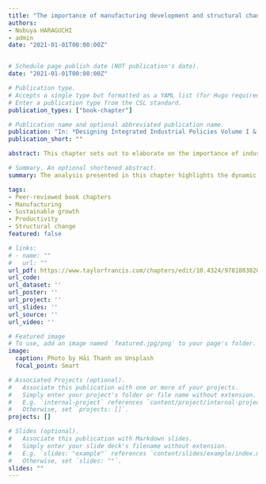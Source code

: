 ```yaml
---
title: "The importance of manufacturing development and structural change for pro-poor growth"
authors:
- Nobuya HARAGUCHI
- admin
date: "2021-01-01T00:00:00Z"


# Schedule page publish date (NOT publication's date).
date: "2021-01-01T00:00:00Z"

# Publication type.
# Accepts a single type but formatted as a YAML list (for Hugo requirements).
# Enter a publication type from the CSL standard.
publication_types: ["book-chapter"]

# Publication name and optional abbreviated publication name.
publication: "In: *Designing Integrated Industrial Policies Volume I & II*"
publication_short: ""

abstract: This chapter sets out to elaborate on the importance of industrial structural change by investigating development patterns in manufacturing. Its aim is to highlight the relevance of manufacturing and to promote pro-poor growth pathways of industrial development. This is done by means of carefully disaggregating and analyzing structural change patterns, taking into account various sources of heterogeneities and variations, all of which are discussed in the context of their theoretical ramifications derived from the literature. It revisits the current debate on whether the importance of manufacturing for economic development has changed by reviewing the latest advances in the field which we link to supplementary empirical evidence. The analysis highlights the continued importance of manufacturing and the key role of industrial policies in the process of industrialization. Taking a more granular view on the topic of manufacturing development, this chapter furthermore explores the dynamics of structural change within manufacturing and delineates a path of inclusive manufacturing development for pro-poor growth.

# Summary. An optional shortened abstract.
summary: The analysis presented in this chapter highlights the dynamic and heterogeneous nature of structural change within manufacturing and delineates a path of inclusive manufacturing development for pro-poor growth. In doing so it illustrates the continuous importance of manufacturing development and the key role of industrial policy design.

tags:
- Peer-reviewed book chapters
- Manufacturing
- Sustainable growth
- Productivity
- Structural change
featured: false

# links:
# - name: ""
#   url: ""
url_pdf: https://www.taylorfrancis.com/chapters/edit/10.4324/9781003020233-4/importance-manufacturing-development-structural-change-pro-poor-growth-nobuya-haraguchi-juergen-amann
url_code: 
url_dataset: ''
url_poster: ''
url_project: ''
url_slides: ''
url_source: ''
url_video: ''

# Featured image
# To use, add an image named `featured.jpg/png` to your page's folder. 
image:
  caption: Photo by Hải Thanh on Unsplash
  focal_point: Smart

# Associated Projects (optional).
#   Associate this publication with one or more of your projects.
#   Simply enter your project's folder or file name without extension.
#   E.g. `internal-project` references `content/project/internal-project/index.md`.
#   Otherwise, set `projects: []`.
projects: []

# Slides (optional).
#   Associate this publication with Markdown slides.
#   Simply enter your slide deck's filename without extension.
#   E.g. `slides: "example"` references `content/slides/example/index.md`.
#   Otherwise, set `slides: ""`.
slides: ""
---
```


